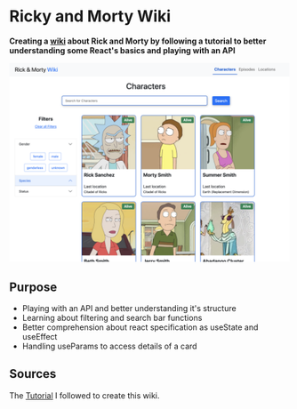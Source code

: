# Ricky and Morty Wiki

**Creating a [wiki]() about Rick and Morty by following a tutorial to better understanding some React's basics and playing with an API** 

![wiki](./assets/wiki.png)

## Purpose

- Playing with an API and better understanding it's structure
- Learning about filtering and search bar functions
- Better comprehension about react specification as useState and useEffect
- Handling useParams to access details of a card

## Sources

The [Tutorial](https://www.youtube.com/watch?v=35QCQnohLg8&t=429s) I followed to create this wiki. 